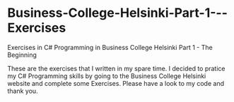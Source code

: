 # Business-College-Helsinki-Part-1---Exercises
Exercises in C# Programming in Business College Helsinki Part 1 - The Beginning

These are the exercises that I written in my spare time. I decided to pratice my C# Programming skills by going to the Business College Helsinki website and complete some Exercises. 
Please have a look to my code and thank you.
